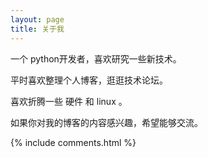 ```yaml
---
layout: page
title: 关于我 
---
```


一个 python开发者，喜欢研究一些新技术。
<p>
平时喜欢整理个人博客，逛逛技术论坛。
<p>
喜欢折腾一些 硬件 和 linux 。

<p>

如果你对我的博客的内容感兴趣，希望能够交流。
<p> 

<p> 

<p> 


{% include comments.html %}

